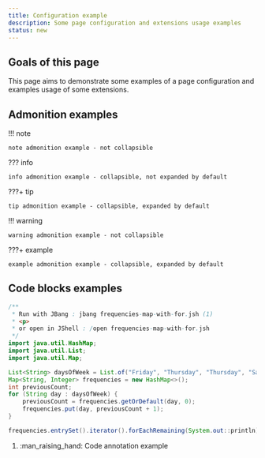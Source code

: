 ```yaml
---
title: Configuration example
description: Some page configuration and extensions usage examples
status: new
---
```


## Goals of this page

This page aims to demonstrate some examples of a page configuration and examples usage of some extensions.

## Admonition examples

!!! note

    note admonition example - not collapsible

??? info

    info admonition example - collapsible, not expanded by default

???+ tip

    tip admonition example - collapsible, expanded by default

!!! warning

    warning admonition example - not collapsible

???+ example

    example admonition example - collapsible, expanded by default

## Code blocks examples

```java title="frequencies-map-with-for.jsh"
/**
 * Run with JBang : jbang frequencies-map-with-for.jsh (1)
 * <p>
 * or open in JShell : /open frequencies-map-with-for.jsh
 */
import java.util.HashMap;
import java.util.List;
import java.util.Map;

List<String> daysOfWeek = List.of("Friday", "Thursday", "Thursday", "Saturday", "Thursday", "Thursday", "Monday", "Saturday", "Friday", "Saturday");
Map<String, Integer> frequencies = new HashMap<>();
int previousCount;
for (String day : daysOfWeek) {
    previousCount = frequencies.getOrDefault(day, 0);
    frequencies.put(day, previousCount + 1);
}

frequencies.entrySet().iterator().forEachRemaining(System.out::println);
```

1. :man_raising_hand: Code annotation example
